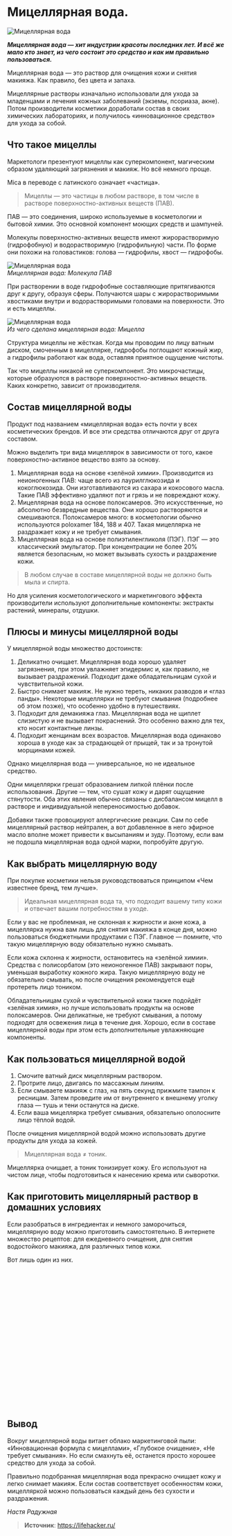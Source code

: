 # Мицеллярная вода.

![Мицеллярная вода](/images/Houseworks/Health/micellyarnaya-voda-tonik-kosmetologa-net.jpg 'Мицеллярная вода')

_**Мицеллярная вода — хит индустрии красоты последних лет. И всё же мало кто знает, из чего состоит это средство и как им правильно пользоваться.**_

Мицеллярная вода — это раствор для очищения кожи и снятия макияжа. Как правило, без цвета и запаха.

Мицеллярные растворы изначально использовали для ухода за младенцами и лечения кожных заболеваний (экземы, псориаза, акне). Потом производители косметики доработали состав в своих химических лабораториях, и получилось «инновационное средство» для ухода за собой.

## Что такое мицеллы

Маркетологи презентуют мицеллы как суперкомпонент, магическим образом удаляющий загрязнения и макияж. Но всё немного проще.

Mica в переводе с латинского означает «частица».

> Мицеллы — это частицы в любом растворе, в том числе в растворе поверхностно-активных веществ (ПАВ).

ПАВ — это соединения, широко используемые в косметологии и бытовой химии. Это основной компонент моющих средств и шампуней.

Молекулы поверхностно-активных веществ имеют жирорастворимую (гидрофобную) и водорастворимую (гидрофильную) части. По форме они похожи на головастиков: голова — гидрофилы, хвост — гидрофобы.

![Мицеллярная вода](/images/Houseworks/Health/pav_01.jpg 'Мицеллярная вода')  
_Мицеллярная вода: Молекула ПАВ_

При растворении в воде гидрофобные составляющие притягиваются друг к другу, образуя сферы. Получаются шары с жирорастворимыми хвостиками внутри и водорастворимыми головами на поверхности. Это и есть мицеллы.

![Мицеллярная вода](/images/Houseworks/Health/pav_02.jpg 'Мицеллярная вода')  
_Из чего сделана мицеллярная вода: Мицелла_

Структура мицеллы не жёсткая. Когда мы проводим по лицу ватным диском, смоченным в мицеллярке, гидрофобы поглощают кожный жир, а гидрофилы работают как вода, оставляя приятное ощущение чистоты.

Так что мицеллы никакой не суперкомпонент. Это микрочастицы, которые образуются в растворе поверхностно-активных веществ. Каких конкретно, зависит от производителя.

## Состав мицеллярной воды

Продукт под названием «мицеллярная вода» есть почти у всех косметических брендов. И все эти средства отличаются друг от друга составом.

Можно выделить три вида мицеллярок в зависимости от того, какое поверхностно-активное вещество взято за основу.

1. Мицеллярная вода на основе «зелёной химии». Производится из неионогенных ПАВ: чаще всего из лаурилглюкозида и кокоглюкозида. Они изготавливаются из сахара и кокосового масла. Такие ПАВ эффективно удаляют пот и грязь и не повреждают кожу.
2. Мицеллярная вода на основе полоксамеров. Это искусственные, но абсолютно безвредные вещества. Они хорошо растворяются и смешиваются. Полоксамеров много: в косметологии обычно используются poloxamer 184, 188 и 407. Такая мицеллярка не раздражает кожу и не требует смывания.
3. Мицеллярная вода на основе полиэтиленгликоля (ПЭГ). ПЭГ — это классический эмульгатор. При концентрации не более 20% является безопасным, но может вызывать сухость и раздражение кожи.

> В любом случае в составе мицеллярной воды не должно быть мыла и спирта.

Но для усиления косметологического и маркетингового эффекта производители используют дополнительные компоненты: экстракты растений, минералы, отдушки.

## Плюсы и минусы мицеллярной воды

У мицеллярной воды множество достоинств:

1. Деликатно очищает. Мицеллярная вода хорошо удаляет загрязнения, при этом увлажняет эпидермис и, как правило, не вызывает раздражений. Подходит даже обладательницам сухой и чувствительной кожи.
2. Быстро снимает макияж. Не нужно тереть, никаких разводов и «глаз панды». Некоторые мицеллярки не требуют смывания (подробнее об этом позже), что особенно удобно в путешествиях.
3. Подходит для демакияжа глаз. Мицеллярная вода не щиплет слизистую и не вызывает покраснений. Это особенно важно для тех, кто носит контактные линзы.
4. Подходит женщинам всех возрастов. Мицеллярная вода одинаково хороша в уходе как за страдающей от прыщей, так и за тронутой морщинами кожей.

Однако мицеллярная вода — универсальное, но не идеальное средство.

Одни мицеллярки грешат образованием липкой плёнки после использования. Другие — тем, что сушат кожу и дарят ощущение стянутости. Оба этих явления обычно связаны с дисбалансом мицелл в растворе и индивидуальной непереносимостью добавок.

Добавки также провоцируют аллергические реакции. Сам по себе мицеллярный раствор нейтрален, а вот добавленное в него эфирное масло вполне может привести к высыпаниям и зуду. Поэтому, если вам не подошла мицеллярная вода одной марки, попробуйте другую.

## Как выбрать мицеллярную воду

При покупке косметики нельзя руководствоваться принципом «Чем известнее бренд, тем лучше».

> Идеальная мицеллярная вода та, что подходит вашему типу кожи и отвечает вашим потребностям в уходе.

Если у вас не проблемная, не склонная к жирности и акне кожа, а мицеллярка нужна вам лишь для снятия макияжа в конце дня, можно пользоваться бюджетными продуктами с ПЭГ. Главное — помните, что такую мицеллярную воду обязательно нужно смывать.

Если кожа склонна к жирности, остановитесь на «зелёной химии». Средства с полисорбатом (это неионогенное ПАВ) закрывают поры, уменьшая выработку кожного жира. Такую мицеллярную воду не обязательно смывать, но после очищения рекомендуется ещё протереть лицо тоником.

Обладательницам сухой и чувствительной кожи также подойдёт «зелёная химия», но лучше использовать продукты на основе полоксамеров. Они деликатные, не требуют смывания, а потому подходят для освежения лица в течение дня. Хорошо, если в составе мицеллярной воды при этом есть дополнительные увлажняющие компоненты.

## Как пользоваться мицеллярной водой

1. Смочите ватный диск мицеллярным раствором.
2. Протрите лицо, двигаясь по массажным линиям.
3. Если смываете макияж с глаз, на пять секунд прижмите тампон к ресницам. Затем проведите им от внутреннего к внешнему уголку глаза — тушь и тени останутся на диске.
4. Если ваша мицеллярка требует смывания, обязательно ополосните лицо тёплой водой.

После очищения мицеллярной водой можно использовать другие продукты для ухода за кожей.

> Мицеллярная вода ≠ тоник.

Мицеллярка очищает, а тоник тонизирует кожу. Его используют на чистом лице, чтобы подготовиться к нанесению крема или сыворотки.

## Как приготовить мицеллярный раствор в домашних условиях

Если разобраться в ингредиентах и немного заморочиться, мицеллярную воду можно приготовить самостоятельно. В интернете множество рецептов: для ежедневного очищения, для снятия водостойкого макияжа, для различных типов кожи.

Вот лишь один из них.

<div class="youtube" id="eeiXzzHTz0g" style="width: 560px; height: 315px;"></div>

## Вывод

Вокруг мицеллярной воды витает облако маркетинговой пыли: «Инновационная формула с мицеллами», «Глубокое очищение», «Не требует смывания». Но если смахнуть её, останется просто хорошее средство для ухода за собой.

Правильно подобранная мицеллярная вода прекрасно очищает кожу и легко снимает макияж. Если состав соответствует особенностям кожи, мицелляркой можно пользоваться каждый день без сухости и раздражения.

_Настя Радужная_

> **Источник**: https://lifehacker.ru/
